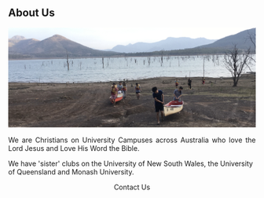  ## About Us

![Lake Moogerah](IMG-4352.jpg)

<p align="justify" > We are Christians on University Campuses across Australia who love the Lord Jesus and Love His Word the Bible. 

We have 'sister' clubs on the University of New South Wales, the University of Queensland and Monash University. </p>

<p align="center"> Contact Us </p> 

